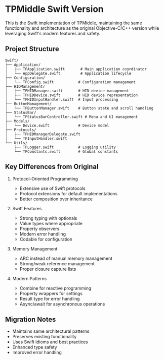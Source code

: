 # TPMiddle Swift Version

This is the Swift implementation of TPMiddle, maintaining the same functionality and architecture as the original Objective-C/C++ version while leveraging Swift's modern features and safety.

## Project Structure

```
Swift/
├── Application/
│   ├── TPApplication.swift       # Main application coordinator
│   └── AppDelegate.swift         # Application lifecycle
├── Configuration/
│   └── TPConfig.swift           # Configuration management
├── HIDManagement/
│   ├── TPHIDManager.swift       # HID device management
│   ├── TPHIDDevice.swift        # HID device representation
│   └── TPHIDInputHandler.swift  # Input processing
├── ButtonManagement/
│   └── TPButtonManager.swift    # Button state and scroll handling
├── StatusBar/
│   └── TPStatusBarController.swift # Menu and UI management
├── Models/
│   └── Device.swift             # Device model
├── Protocols/
│   ├── TPHIDManagerDelegate.swift
│   └── TPInputHandler.swift
└── Utils/
    ├── TPLogger.swift           # Logging utility
    └── TPConstants.swift        # Global constants
```

## Key Differences from Original

1. Protocol-Oriented Programming
   - Extensive use of Swift protocols
   - Protocol extensions for default implementations
   - Better composition over inheritance

2. Swift Features
   - Strong typing with optionals
   - Value types where appropriate
   - Property observers
   - Modern error handling
   - Codable for configuration

3. Memory Management
   - ARC instead of manual memory management
   - Strong/weak reference management
   - Proper closure capture lists

4. Modern Patterns
   - Combine for reactive programming
   - Property wrappers for settings
   - Result type for error handling
   - Async/await for asynchronous operations

## Migration Notes

- Maintains same architectural patterns
- Preserves existing functionality
- Uses Swift idioms and best practices
- Enhanced type safety
- Improved error handling
